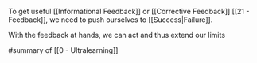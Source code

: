 To get useful [[Informational Feedback]] or [[Corrective Feedback]] [[21 - Feedback]], we need to push ourselves to [[Success|Failure]].  

With the feedback at hands, we can act and thus extend our limits

#summary  of [[0 - Ultralearning]]